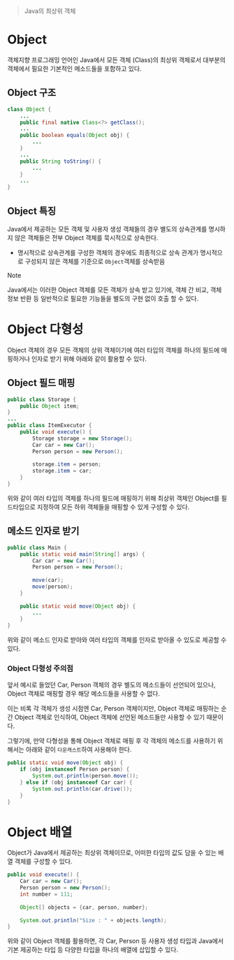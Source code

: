 > Java의 최상위 객체

# Object
객체지향 프로그래밍 언어인 Java에서 모든 객체 (Class)의 최상위 객체로서 대부분의 객체에서 필요한 기본적인 메소드들을 포함하고 있다.

## Object 구조
```java
class Object {
	...
	public final native Class<?> getClass();
	...
	public boolean equals(Object obj) {
		...
	}
	...
	public String toString() {
		...
	}
	...
}
```

## Object 특징
Java에서 제공하는 모든 객체 및 사용자 생성 객체들의 경우 별도의 상속관계를 명시하지 않은 객체들은 전부 Object 객체를 묵시적으로 상속한다.
- 명시적으로 상속관계를 구성한 객체의 경우에도 최종적으로 상속 관계가 명시적으로 구성되지 않은 객체를 기준으로 `Object`객체를 상속받음

> [!NOTE]
> Java에서는 이러한 Object 객체를 모든 객체가 상속 받고 있기에, 객체 간 비교, 객체 정보 반환 등 일반적으로 필요한 기능들을 별도의 구현 없이 호출 할 수 있다.

# Object 다형성
Object 객체의 경우 모든 객체의 상위 객체이기에 여러 타입의 객체를 하나의 필드에 매핑하거나 인자로 받기 위해 아래와 같이 활용할 수 있다.
## Object 필드 매핑
```java
public class Storage {  
    public Object item;  
}
...
public class ItemExecutor {  
    public void execute() {  
        Storage storage = new Storage();  
        Car car = new Car();  
        Person person = new Person();  
  
        storage.item = person;  
        storage.item = car;  
    }  
}
```

위와 같이 여러 타입의 객체를 하나의 필드에 매핑하기 위해 최상위 객체인 Object를 필드타입으로 지정하여 모든 하위 객체들을 매핑할 수 있게 구성할 수 있다.

## 메소드 인자로 받기
```java
public class Main {  
    public static void main(String[] args) {  
        Car car = new Car();  
        Person person = new Person();  
  
        move(car);  
        move(person);  
    }  
  
    public static void move(Object obj) {  
		...
    }  
}
```

위와 같이 메소드 인자로 받아와 여러 타입의 객체를 인자로 받아올 수 있도로 제공할 수 있다.

### Object 다형성 주의점
앞서 예시로 들었던 Car, Person 객체의 경우 별도의 메소드들이 선언되어 있으나, Object 객체로 매핑할 경우 해당 메소드들을 사용할 수 없다.

이는 비록 각 객체가 생성 시점엔 Car, Person 객체이지만, Object 객체로 매핑하는 순간 Object 객체로 인식하여, Object 객체에 선언된 메소드들만 사용할 수 있기 때문이다.

그렇기에, 만약 다형성을 통해 Object 객체로 매핑 후 각 객체의 메소드를 사용하기 위해서는 아래와 같이 `다운캐스트`하여 사용해야 한다.

```java
public static void move(Object obj) {  
    if (obj instanceof Person person) {  
        System.out.println(person.move());  
    } else if (obj instanceof Car car) {  
        System.out.println(car.drive());  
    }  
}
```

# Object 배열
Object가 Java에서 제공하는 최상위 객체이므로, 어떠한 타입의 값도 담을 수 있는 배열 객체를 구성할 수 있다.

```java
public void execute() {  
    Car car = new Car();  
    Person person = new Person();
    int number = 111;
  
    Object[] objects = {car, person, number};  
  
    System.out.println("Size : " + objects.length);  
}
```

위와 같이 Object 객체를 활용하면, 각 Car, Person 등 사용자 생성 타입과 Java에서 기본 제공하는 타입 등 다양한 타입을 하나의 배열에 삽입할 수 있다.